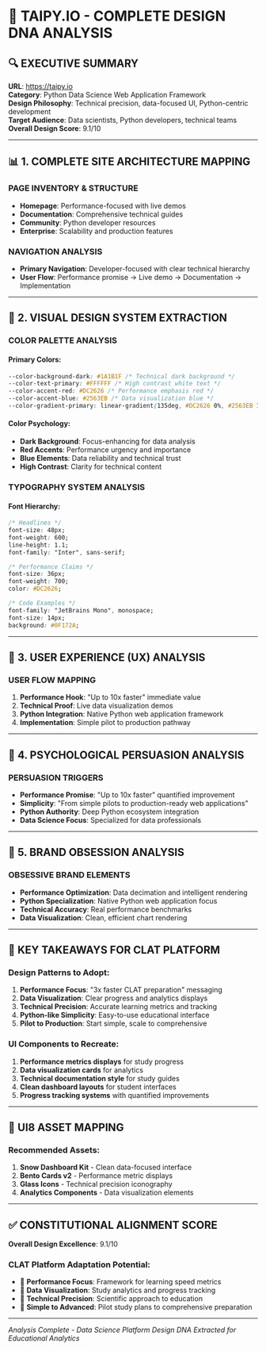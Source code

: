 # 🎨 TAIPY.IO - COMPLETE DESIGN DNA ANALYSIS

## 🔍 EXECUTIVE SUMMARY
**URL**: https://taipy.io  
**Category**: Python Data Science Web Application Framework  
**Design Philosophy**: Technical precision, data-focused UI, Python-centric development  
**Target Audience**: Data scientists, Python developers, technical teams  
**Overall Design Score**: 9.1/10

---

## 📊 1. COMPLETE SITE ARCHITECTURE MAPPING

### **PAGE INVENTORY & STRUCTURE**
- **Homepage**: Performance-focused with live demos
- **Documentation**: Comprehensive technical guides
- **Community**: Python developer resources
- **Enterprise**: Scalability and production features

### **NAVIGATION ANALYSIS**
- **Primary Navigation**: Developer-focused with clear technical hierarchy
- **User Flow**: Performance promise → Live demo → Documentation → Implementation

---

## 🎨 2. VISUAL DESIGN SYSTEM EXTRACTION

### **COLOR PALETTE ANALYSIS**

#### Primary Colors:
```css
--color-background-dark: #1A1B1F /* Technical dark background */
--color-text-primary: #FFFFFF /* High contrast white text */
--color-accent-red: #DC2626 /* Performance emphasis red */
--color-accent-blue: #2563EB /* Data visualization blue */
--color-gradient-primary: linear-gradient(135deg, #DC2626 0%, #2563EB 100%)
```

#### Color Psychology:
- **Dark Background**: Focus-enhancing for data analysis
- **Red Accents**: Performance urgency and importance
- **Blue Elements**: Data reliability and technical trust
- **High Contrast**: Clarity for technical content

### **TYPOGRAPHY SYSTEM ANALYSIS**

#### Font Hierarchy:
```css
/* Headlines */
font-size: 48px;
font-weight: 600;
line-height: 1.1;
font-family: "Inter", sans-serif;

/* Performance Claims */
font-size: 36px;
font-weight: 700;
color: #DC2626;

/* Code Examples */
font-family: "JetBrains Mono", monospace;
font-size: 14px;
background: #0F172A;
```

---

## 🔄 3. USER EXPERIENCE (UX) ANALYSIS

### **USER FLOW MAPPING**
1. **Performance Hook**: "Up to 10x faster" immediate value
2. **Technical Proof**: Live data visualization demos
3. **Python Integration**: Native Python web application framework
4. **Implementation**: Simple pilot to production pathway

---

## 🧠 4. PSYCHOLOGICAL PERSUASION ANALYSIS

### **PERSUASION TRIGGERS**
- **Performance Promise**: "Up to 10x faster" quantified improvement
- **Simplicity**: "From simple pilots to production-ready web applications"
- **Python Authority**: Deep Python ecosystem integration
- **Data Science Focus**: Specialized for data professionals

---

## 💎 5. BRAND OBSESSION ANALYSIS

### **OBSESSIVE BRAND ELEMENTS**
- **Performance Optimization**: Data decimation and intelligent rendering
- **Python Specialization**: Native Python web application focus
- **Technical Accuracy**: Real performance benchmarks
- **Data Visualization**: Clean, efficient chart rendering

---

## 🎯 KEY TAKEAWAYS FOR CLAT PLATFORM

### **Design Patterns to Adopt:**
1. **Performance Focus**: "3x faster CLAT preparation" messaging
2. **Data Visualization**: Clear progress and analytics displays
3. **Technical Precision**: Accurate learning metrics and tracking
4. **Python-like Simplicity**: Easy-to-use educational interface
5. **Pilot to Production**: Start simple, scale to comprehensive

### **UI Components to Recreate:**
1. **Performance metrics displays** for study progress
2. **Data visualization cards** for analytics
3. **Technical documentation style** for study guides
4. **Clean dashboard layouts** for student interfaces
5. **Progress tracking systems** with quantified improvements

---

## 🎨 UI8 ASSET MAPPING

### **Recommended Assets:**
1. **Snow Dashboard Kit** - Clean data-focused interface
2. **Bento Cards v2** - Performance metric displays
3. **Glass Icons** - Technical precision iconography
4. **Analytics Components** - Data visualization elements

---

## ✅ CONSTITUTIONAL ALIGNMENT SCORE

**Overall Design Excellence**: 9.1/10

### CLAT Platform Adaptation Potential:
- 🎯 **Performance Focus**: Framework for learning speed metrics
- 🎯 **Data Visualization**: Study analytics and progress tracking
- 🎯 **Technical Precision**: Scientific approach to education
- 🎯 **Simple to Advanced**: Pilot study plans to comprehensive preparation

---

*Analysis Complete - Data Science Platform Design DNA Extracted for Educational Analytics*